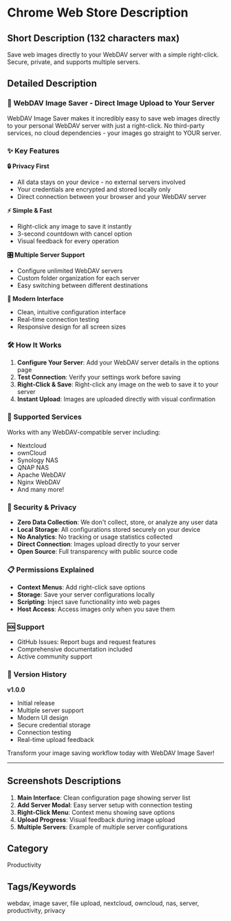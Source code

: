 # Chrome Web Store Description

## Short Description (132 characters max)
Save web images directly to your WebDAV server with a simple right-click. Secure, private, and supports multiple servers.

## Detailed Description

### 🚀 WebDAV Image Saver - Direct Image Upload to Your Server

WebDAV Image Saver makes it incredibly easy to save web images directly to your personal WebDAV server with just a right-click. No third-party services, no cloud dependencies - your images go straight to YOUR server.

### ✨ Key Features

**🔒 Privacy First**
- All data stays on your device - no external servers involved
- Your credentials are encrypted and stored locally only
- Direct connection between your browser and your WebDAV server

**⚡ Simple & Fast**
- Right-click any image to save it instantly
- 3-second countdown with cancel option
- Visual feedback for every operation

**🎛️ Multiple Server Support**
- Configure unlimited WebDAV servers
- Custom folder organization for each server
- Easy switching between different destinations

**🎨 Modern Interface**
- Clean, intuitive configuration interface
- Real-time connection testing
- Responsive design for all screen sizes

### 🛠️ How It Works

1. **Configure Your Server**: Add your WebDAV server details in the options page
2. **Test Connection**: Verify your settings work before saving
3. **Right-Click & Save**: Right-click any image on the web to save it to your server
4. **Instant Upload**: Images are uploaded directly with visual confirmation

### 🔧 Supported Services

Works with any WebDAV-compatible server including:
- Nextcloud
- ownCloud  
- Synology NAS
- QNAP NAS
- Apache WebDAV
- Nginx WebDAV
- And many more!

### 🔐 Security & Privacy

- **Zero Data Collection**: We don't collect, store, or analyze any user data
- **Local Storage**: All configurations stored securely on your device
- **No Analytics**: No tracking or usage statistics collected
- **Direct Connection**: Images upload directly to your server
- **Open Source**: Full transparency with public source code

### 📋 Permissions Explained

- **Context Menus**: Add right-click save options
- **Storage**: Save your server configurations locally
- **Scripting**: Inject save functionality into web pages
- **Host Access**: Access images only when you save them

### 🆘 Support

- GitHub Issues: Report bugs and request features
- Comprehensive documentation included
- Active community support

### 🔄 Version History

**v1.0.0**
- Initial release
- Multiple server support
- Modern UI design
- Secure credential storage
- Connection testing
- Real-time upload feedback

Transform your image saving workflow today with WebDAV Image Saver!

---

## Screenshots Descriptions

1. **Main Interface**: Clean configuration page showing server list
2. **Add Server Modal**: Easy server setup with connection testing
3. **Right-Click Menu**: Context menu showing save options
4. **Upload Progress**: Visual feedback during image upload
5. **Multiple Servers**: Example of multiple server configurations

## Category
Productivity

## Tags/Keywords
webdav, image saver, file upload, nextcloud, owncloud, nas, server, productivity, privacy